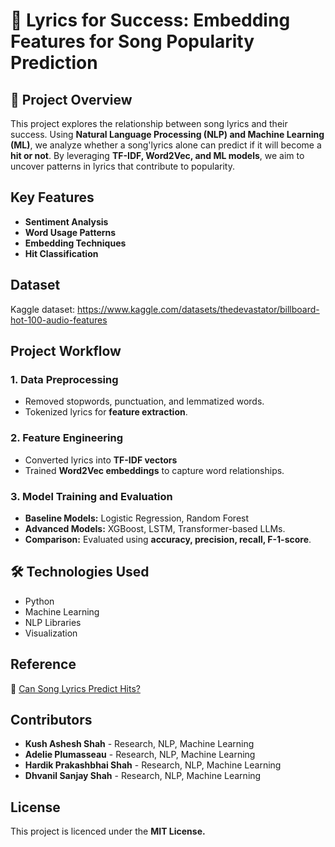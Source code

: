 # 🎵 Lyrics for Success: Embedding Features for Song Popularity Prediction
## 📌 Project Overview 
This project explores the relationship between song lyrics and their success. Using **Natural Language Processing (NLP) and Machine Learning (ML)**, we analyze whether a song'lyrics alone can predict if it will become a **hit or not**. By leveraging **TF-IDF, Word2Vec, and ML models**, we aim to uncover patterns in lyrics that contribute to popularity. 

## Key Features 
- **Sentiment Analysis** 
- **Word Usage Patterns**
- **Embedding Techniques**
- **Hit Classification**

## Dataset 
Kaggle dataset: https://www.kaggle.com/datasets/thedevastator/billboard-hot-100-audio-features 
## Project Workflow 
### 1. Data Preprocessing 
- Removed stopwords, punctuation, and lemmatized words.
- Tokenized lyrics for **feature extraction**. 
### 2. Feature Engineering 
- Converted lyrics into **TF-IDF vectors**
- Trained **Word2Vec embeddings** to capture word relationships.  
### 3. Model Training and Evaluation 
- **Baseline Models:** Logistic Regression, Random Forest
- **Advanced Models:** XGBoost, LSTM, Transformer-based LLMs.
- **Comparison:** Evaluated using **accuracy, precision, recall, F-1-score**. 


## 🛠️ Technologies Used 
- Python
- Machine Learning
- NLP Libraries
- Visualization

## Reference 
📌 [Can Song Lyrics Predict Hits?](https://cs.uwaterloo.ca/~browndg/CMMR15data/CMMR2015paper.pdf)  

## Contributors 
- **Kush Ashesh Shah** - Research, NLP, Machine Learning
- **Adelie Plumasseau** - Research, NLP, Machine Learning
- **Hardik Prakashbhai Shah** - Research, NLP, Machine Learning
- **Dhvanil Sanjay Shah** - Research, NLP, Machine Learning

## License 
This project is licenced under the **MIT License.**


